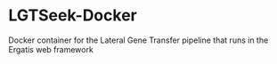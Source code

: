 # LGTSeek-Docker
Docker container for the Lateral Gene Transfer pipeline that runs in the Ergatis web framework
